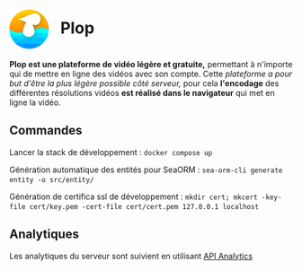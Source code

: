 <div>
  <h1>
    <img src="https://github.com/Aytixel/plop/blob/master/logo/logo.svg" alt="Logo" style="display: inline; vertical-align: middle; margin-right: 0.5em; height: 2.5em;">
    Plop
  </h1>
</div>

**Plop est une plateforme de vidéo légère et gratuite,** permettant à n'importe
qui de mettre en ligne des vidéos avec son compte. Cette _plateforme a pour but
d'être la plus légère possible côté serveur,_ pour cela **l'encodage** des
différentes résolutions vidéos **est réalisé dans le navigateur** qui met en
ligne la vidéo.

## Commandes

Lancer la stack de développement : `docker compose up`

Génération automatique des entités pour SeaORM :
`sea-orm-cli generate entity -o src/entity/`

Génération de certifica ssl de développement :
`mkdir cert; mkcert -key-file cert/key.pem -cert-file cert/cert.pem 127.0.0.1 localhost`

## Analytiques

Les analytiques du serveur sont suivient en utilisant
[API Analytics](https://www.apianalytics.dev/)
